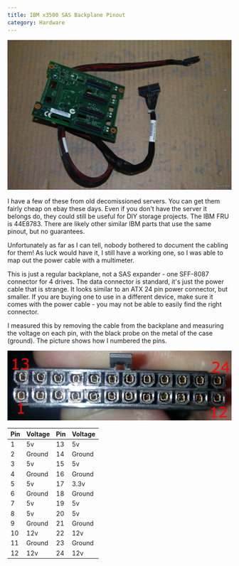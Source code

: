 ```yaml
---
title: IBM x3500 SAS Backplane Pinout
category: Hardware
---
```


![Backplane and cables](/images/backplane.jpg)

I have a few of these from old decomissioned servers.  You can get them fairly cheap on ebay these days.  Even if you don't have the server it belongs do, they could still be useful for DIY storage projects. The IBM FRU is 44E8783. There are likely other similar IBM parts that use the same pinout, but no guarantees.

Unfortunately as far as I can tell, nobody bothered to document the cabling for them!  As luck would have it, I still have a working one, so I was able to map out the power cable with a multimeter.

This is just a regular backplane, not a SAS expander - one SFF-8087 connector for 4 drives.  The data connector is standard, it's just the power cable that is strange.  It looks similar to an ATX 24 pin power connector, but smaller.  If you are buying one to use in a different device, make sure it comes with the power cable - you may not be able to easily find the right connector.

I measured this by removing the cable from the backplane and measuring the voltage on each pin, with the black probe on the metal of the case (ground).  The picture shows how I numbered the pins.

![Backplane power connector](/images/backplane_connector.jpg)

| Pin | Voltage | Pin | Voltage |
| --- | ------- | --- | ------- |
|1|5v|13|5v|
|2|Ground|14|Ground|
|3|5v|15|5v|
|4|Ground|16|Ground|
|5|5v|17|3.3v|
|6|Ground|18|Ground|
|7|5v|19|5v|
|8|5v|20|5v|
|9|Ground|21|Ground|
|10|12v|22|12v|
|11|Ground|23|Ground|
|12|12v|24|12v|
